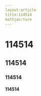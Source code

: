 ```yaml
---
layout:article
title:114514
mathjax:ture
---
```


# 114514

## 114514

### 114514

#### 114514

#### 

